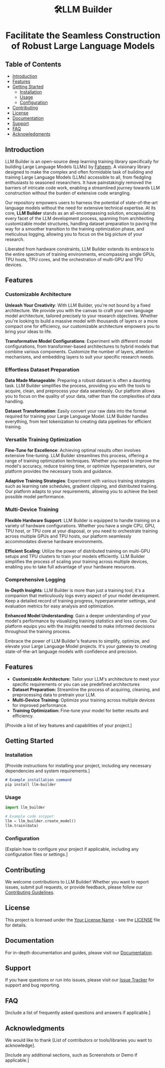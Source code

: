 <h1 align="center"> 🛠️LLM Builder <h1/>
<p>
    <p align="center"> Facilitate the Seamless Construction of Robust Large Language Models <p/>
<p/>

## Table of Contents

- [Introduction](#introduction)
- [Features](#features)
- [Getting Started](#getting-started)
  - [Installation](#installation)
  - [Usage](#usage)
  - [Configuration](#configuration)
- [Contributing](#contributing)
- [License](#license)
- [Documentation](#documentation)
- [Support](#support)
- [FAQ](#faq)
- [Acknowledgments](#acknowledgments)

## Introduction

LLM Builder is an open-source deep learning training library specifically for building Large Language Models (LLMs) by [Faheem](https://github.com/TheFaheem). A visionary library designed to make the complex and often formidable task of building and training Large Language Models (LLMs) accessible to all, from fledgling enthusiasts to seasoned researchers. It have painstakingly removed the barriers of intricate code work, enabling a streamlined journey towards LLM construction without the burden of extensive code wrangling.

Our repository empowers users to harness the potential of state-of-the-art language models without the need for extensive technical expertise. At its core, **LLM Builder** stands as an all-encompassing solution, encapsulating every facet of the LLM development process, spanning from architecting customizable model structures, handling dataset preparation to paving the way for a smoother transition to the training optimization phase, and meticulous logging, allowing you to focus on the big picture of your research.

Liberated from hardware constraints, LLM Builder extends its embrace to the entire spectrum of training environments, encompassing single GPUs, TPU hosts, TPU cores, and the orchestration of multi-GPU and TPU devices.

## Features

### Customizable Architecture

**Unleash Your Creativity**: With LLM Builder, you're not bound by a fixed architecture. We provide you with the canvas to craft your own language model architecture, tailored precisely to your research objectives. Whether you're looking to build a massive model with thousands of layers or a more compact one for efficiency, our customizable architecture empowers you to bring your ideas to life.

**Transformative Model Configurations**: Experiment with different model configurations, from transformer-based architectures to hybrid models that combine various components. Customize the number of layers, attention mechanisms, and embedding layers to suit your specific research needs.

### Effortless Dataset Preparation

**Data Made Manageable**: Preparing a robust dataset is often a daunting task. LLM Builder simplifies the process, providing you with the tools to acquire, clean, and preprocess your data seamlessly. Our platform allows you to focus on the quality of your data, rather than the complexities of data handling.

**Dataset Transformation**: Easily convert your raw data into the format required for training your Large Language Model. LLM Builder handles everything, from text tokenization to creating data pipelines for efficient training.

### Versatile Training Optimization

**Fine-Tune for Excellence**: Achieving optimal results often involves extensive fine-tuning. LLM Builder streamlines this process, offering a range of training optimization techniques. Whether you need to improve the model's accuracy, reduce training time, or optimize hyperparameters, our platform provides the necessary tools and guidance.

**Adaptive Training Strategies**: Experiment with various training strategies such as learning rate schedules, gradient clipping, and distributed training. Our platform adapts to your requirements, allowing you to achieve the best possible model performance.

### Multi-Device Training

**Flexible Hardware Support**: LLM Builder is equipped to handle training on a variety of hardware configurations. Whether you have a single CPU, GPU, TPU host, or TPU core at your disposal, or you need to orchestrate training across multiple GPUs and TPU hosts, our platform seamlessly accommodates diverse hardware environments.

**Efficient Scaling**: Utilize the power of distributed training on multi-GPU setups and TPU clusters to train your models efficiently. LLM Builder simplifies the process of scaling your training across multiple devices, enabling you to take full advantage of your hardware resources.

### Comprehensive Logging

**In-Depth Insights**: LLM Builder is more than just a training tool; it's a companion that meticulously logs every aspect of your model development. Keep a detailed record of training progress, hyperparameter settings, and evaluation metrics for easy analysis and optimization.

**Enhanced Model Understanding**: Gain a deeper understanding of your model's performance by visualizing training statistics and loss curves. Our platform equips you with the insights needed to make informed decisions throughout the training process.

Embrace the power of LLM Builder's features to simplify, optimize, and elevate your Large Language Model projects. It's your gateway to creating state-of-the-art language models with confidence and precision.


## Features

- **Customizable Architecture:** Tailor your LLM's architecture to meet your specific requirements or you can use predefined architectures
- **Dataset Preparation:** Streamline the process of acquiring, cleaning, and preprocessing data to pretrain your LLM.
- **Multi-Device Training:** Optimize your training across multiple devices for improved performance.
- **Training Optimization:** Fine-tune your model for better results and efficiency.

[Provide a list of key features and capabilities of your project.]

## Getting Started

### Installation

[Provide instructions for installing your project, including any necessary dependencies and system requirements.]

```markdown
# Example installation command
pip install llm-builder
```

### Usage

```python
import llm_builder

# Example code snippet
llm = llm_builder.create_model()
llm.train(data)
```


### Configuration

[Explain how to configure your project if applicable, including any configuration files or settings.]

## Contributing

We welcome contributions to LLM Builder! Whether you want to report issues, submit pull requests, or provide feedback, please follow our [Contributing Guidelines](CONTRIBUTING.md).

## License

This project is licensed under the [Your License Name](LICENSE) - see the [LICENSE](LICENSE) file for details.

## Documentation

For in-depth documentation and guides, please visit our [Documentation](link-to-documentation).

## Support

If you have questions or run into issues, please visit our [Issue Tracker](link-to-issues) for support and bug reporting.

## FAQ

[Include a list of frequently asked questions and answers if applicable.]

## Acknowledgments

We would like to thank [List of contributors or tools/libraries you want to acknowledge].

[Include any additional sections, such as Screenshots or Demo if applicable.]


